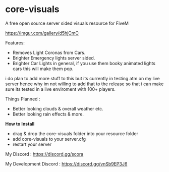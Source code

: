 # core-visuals
A free open source server sided visuals resource for FiveM

https://imgur.com/gallery/d5hjCmC

Features:

- Removes Light Coronas from Cars.
- Brighter Emergency lights server sided.
- Brighter Car Lights in general, if you use them booky animated lights cars this will make them pop.

i do plan to add more stuff to this but its currently in testing atm on my live server hence why im not willing to add that to the release so that i can make sure its tested in a live enviroment with 100+ players.

Things Planned : 

- Better looking clouds & overall weather etc.
- Better looking rain effects & more.

<b>How to Install</b>

- drag & drop the core-visuals folder into your resource folder
- add core-visuals to your server.cfg
- restart your server

My Discord : https://discord.gg/scora

My Development Discord : https://discord.gg/vnSb9EP3J6
